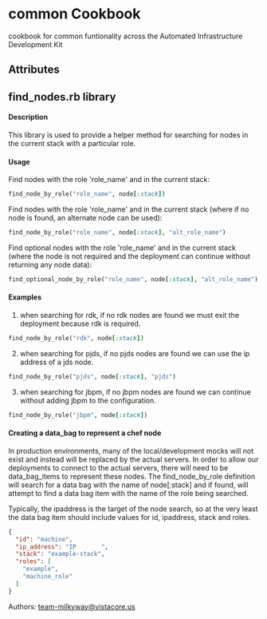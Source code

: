 common Cookbook
===============
cookbook for common funtionality across the Automated Infrastructure Development Kit

Attributes
----------

find_nodes.rb library
---------------------
#### Description
This library is used to provide a helper method for searching for nodes in the current stack with a particular role.

#### Usage
Find nodes with the role 'role_name' and in the current stack:
```ruby
find_node_by_role("role_name", node[:stack])
```

Find nodes with the role 'role_name' and in the current stack (where if no node is found, an alternate node can be used):
```ruby
find_node_by_role("role_name", node[:stack], "alt_role_name")
```

Find optional nodes with the role 'role_name' and in the current stack (where the node is not required and the deployment can continue without returning any node data):
```ruby
find_optional_node_by_role("role_name", node[:stack], "alt_role_name")
```

#### Examples
1. when searching for rdk, if no rdk nodes are found we must exit the deployment because rdk is required.
```ruby
find_node_by_role("rdk", node[:stack])
```

2. when searching for pjds, if no pjds nodes are found we can use the ip address of a jds node.
```ruby
find_node_by_role("pjds", node[:stack], "pjds")
```

3. when searching for jbpm, if no jbpm nodes are found we can continue without adding jbpm to the configuration.
```ruby
find_node_by_role("jbpm", node[:stack])
```

#### Creating a data_bag to represent a chef node
In production environments, many of the local/development mocks will not exist and instead will be replaced by the actual servers.
In order to allow our deployments to connect to the actual servers, there will need to be data_bag_items to represent these nodes.
The find_node_by_role definition will search for a data bag with the name of node[:stack] and if found, will attempt to find a data bag item with the name of the role being searched.

Typically, the ipaddress is the target of the node search, so at the very least the data bag item should include values for id, ipaddress, stack and roles.

```json 
{
  "id": "machine",
  "ip_address": "IP       ",
  "stack": "example-stack",
  "roles": [
    "example",
    "machine_role"
  ]
}
```

Authors: team-milkyway@vistacore.us
